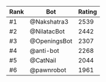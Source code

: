 Rank|Bot|Rating
---|---|---
#1|@Nakshatra3|2539
#2|@NilatacBot|2442
#3|@OpeningsBot|2307
#4|@anti-bot|2268
#5|@CatNail|2044
#6|@pawnrobot|1961
